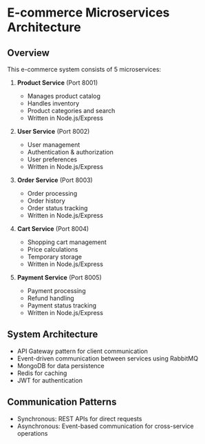 # E-commerce Microservices Architecture

## Overview
This e-commerce system consists of 5 microservices:

1. **Product Service** (Port 8001)
   - Manages product catalog
   - Handles inventory
   - Product categories and search
   - Written in Node.js/Express

2. **User Service** (Port 8002)
   - User management
   - Authentication & authorization
   - User preferences
   - Written in Node.js/Express

3. **Order Service** (Port 8003)
   - Order processing
   - Order history
   - Order status tracking
   - Written in Node.js/Express

4. **Cart Service** (Port 8004)
   - Shopping cart management
   - Price calculations
   - Temporary storage
   - Written in Node.js/Express

5. **Payment Service** (Port 8005)
   - Payment processing
   - Refund handling
   - Payment status tracking
   - Written in Node.js/Express

## System Architecture
- API Gateway pattern for client communication
- Event-driven communication between services using RabbitMQ
- MongoDB for data persistence
- Redis for caching
- JWT for authentication

## Communication Patterns
- Synchronous: REST APIs for direct requests
- Asynchronous: Event-based communication for cross-service operations